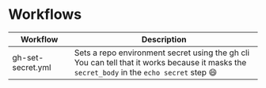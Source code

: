 # Workflows

| Workflow | Description |
| -------- | --- |
| gh-set-secret.yml | Sets a repo environment secret using the gh cli<br/>You can tell that it works because it masks the `secret_body` in the `echo secret` step 😄 |
